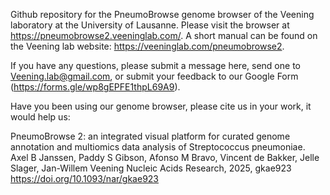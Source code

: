 Github repository for the PneumoBrowse genome browser of the Veening laboratory at the University of Lausanne. 
Please visit the browser at https://pneumobrowse2.veeninglab.com/.
A short manual can be found on the Veening lab website: https://veeninglab.com/pneumobrowse2.

If you have any questions, please submit a message here, send one to Veening.lab@gmail.com, or submit your feedback to our Google Form (https://forms.gle/wp8gEPFE1thpL69A9).

Have you been using our genome browser, please cite us in your work, it would help us:

PneumoBrowse 2: an integrated visual platform for curated genome annotation and multiomics data analysis of Streptococcus pneumoniae.
Axel B Janssen, Paddy S Gibson, Afonso M Bravo, Vincent de Bakker, Jelle Slager, Jan-Willem Veening
Nucleic Acids Research, 2025, gkae923
https://doi.org/10.1093/nar/gkae923
